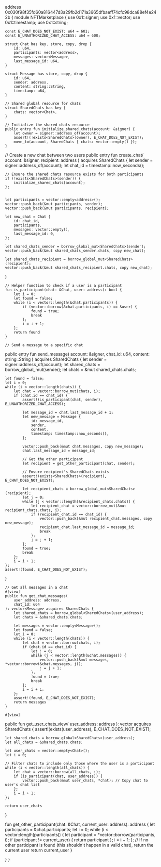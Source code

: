 address 0x030f98f35fd60a816447d3a29fb2d171a3665dfbaeff74cfc98dca88ef4e242b {
module NFTMarketplace {
    use 0x1::signer;
    use 0x1::vector;
    use 0x1::timestamp;
    use 0x1::string;

    const E_CHAT_DOES_NOT_EXIST: u64 = 601;
    const E_UNAUTHORIZED_CHAT_ACCESS: u64 = 600;

    struct Chat has key, store, copy, drop {
        id: u64,
        participants: vector<address>,
        messages: vector<Message>,
        last_message_id: u64,
    }

    struct Message has store, copy, drop {
        id: u64,
        sender: address,
        content: string::String,
        timestamp: u64,
    }

    // Shared global resource for chats
    struct SharedChats has key {
        chats: vector<Chat>,
    }

    // Initialize the shared chats resource
    public entry fun initialize_shared_chats(account: &signer) {
        let owner = signer::address_of(account);
        assert!(!exists<SharedChats>(owner), E_CHAT_DOES_NOT_EXIST);
        move_to(account, SharedChats { chats: vector::empty() });
    }

  // Create a new chat between two users
public entry fun create_chat(
    account: &signer,
    recipient: address
) acquires SharedChats {
    let sender = signer::address_of(account);
    let chat_id = timestamp::now_seconds();

    // Ensure the shared chats resource exists for both participants
    if (!exists<SharedChats>(sender)) {
        initialize_shared_chats(account);
    };


    let participants = vector::empty<address>();
    vector::push_back(&mut participants, sender);
    vector::push_back(&mut participants, recipient);

    let new_chat = Chat {
        id: chat_id,
        participants,
        messages: vector::empty(),
        last_message_id: 0,
    };

    let shared_chats_sender = borrow_global_mut<SharedChats>(sender);
    vector::push_back(&mut shared_chats_sender.chats, copy new_chat);

    let shared_chats_recipient = borrow_global_mut<SharedChats>(recipient);
    vector::push_back(&mut shared_chats_recipient.chats, copy new_chat);
}


    // Helper function to check if a user is a participant
    fun is_participant(chat: &Chat, user: address): bool {
        let i = 0;
        let found = false;
        while (i < vector::length(&chat.participants)) {
            if (vector::borrow(&chat.participants, i) == &user) {
                found = true;
                break
            };
            i = i + 1;
        };
        return found
    }

    // Send a message to a specific chat
public entry fun send_message(
    account: &signer,
    chat_id: u64,
    content: string::String
) acquires SharedChats {
    let sender = signer::address_of(account);
    let shared_chats = borrow_global_mut<SharedChats>(sender);
    let chats = &mut shared_chats.chats;

    let found = false;
    let i = 0;
    while (i < vector::length(chats)) {
        let chat = vector::borrow_mut(chats, i);
        if (chat.id == chat_id) {
            assert!(is_participant(chat, sender), E_UNAUTHORIZED_CHAT_ACCESS);

            let message_id = chat.last_message_id + 1;
            let new_message = Message {
                id: message_id,
                sender,
                content,
                timestamp: timestamp::now_seconds(),
            };

            vector::push_back(&mut chat.messages, copy new_message);
            chat.last_message_id = message_id;
            
            // Get the other participant
            let recipient = get_other_participant(chat, sender);

            // Ensure recipient's SharedChats exists
            assert!(exists<SharedChats>(recipient), E_CHAT_DOES_NOT_EXIST);

            let recipient_chats = borrow_global_mut<SharedChats>(recipient);
            let j = 0;
            while (j < vector::length(&recipient_chats.chats)) {
                let recipient_chat = vector::borrow_mut(&mut recipient_chats.chats, j);
                if (recipient_chat.id == chat_id) {
                    vector::push_back(&mut recipient_chat.messages, copy new_message);
                    recipient_chat.last_message_id = message_id;
                    break
                };
                j = j + 1;
            };
            found = true;
            break
        };
        i = i + 1;
    };
    assert!(found, E_CHAT_DOES_NOT_EXIST);
}



    // Get all messages in a chat
    #[view]
    public fun get_chat_messages(
        user_address: address,
        chat_id: u64
    ): vector<Message> acquires SharedChats {
        let shared_chats = borrow_global<SharedChats>(user_address);
        let chats = &shared_chats.chats;

        let messages = vector::empty<Message>();
        let found = false;
        let i = 0;
        while (i < vector::length(chats)) {
            let chat = vector::borrow(chats, i);
            if (chat.id == chat_id) {
                let j = 0;
                while (j < vector::length(&chat.messages)) {
                    vector::push_back(&mut messages, *vector::borrow(&chat.messages, j));
                    j = j + 1;
                };
                found = true;
                break
            };
            i = i + 1;
        };
        assert!(found, E_CHAT_DOES_NOT_EXIST);
        return messages
    }

    #[view]
public fun get_user_chats_view(
    user_address: address
): vector<Chat> acquires SharedChats {
    assert!(exists<SharedChats>(user_address), E_CHAT_DOES_NOT_EXIST);

    let shared_chats = borrow_global<SharedChats>(user_address);
    let all_chats = &shared_chats.chats;

    let user_chats = vector::empty<Chat>();
    let i = 0;

    // Filter chats to include only those where the user is a participant
    while (i < vector::length(all_chats)) {
        let chat = vector::borrow(all_chats, i);
        if (is_participant(chat, user_address)) {
            vector::push_back(&mut user_chats, *chat); // Copy chat to user's chat list
        };
        i = i + 1;
    };

    return user_chats
}

fun get_other_participant(chat: &Chat, current_user: address): address {
    let participants = &chat.participants;
    let i = 0;
    while (i < vector::length(participants)) {
        let participant = *vector::borrow(participants, i);
        if (participant != current_user) {
            return participant
        };
        i = i + 1;
    };
    // If no other participant is found (this shouldn't happen in a valid chat), return the current user
    return current_user
}


}
}
